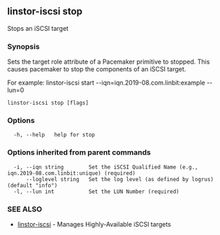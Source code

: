 ## linstor-iscsi stop

Stops an iSCSI target

### Synopsis

Sets the target role attribute of a Pacemaker primitive to stopped.
This causes pacemaker to stop the components of an iSCSI target.

For example:
linstor-iscsi start --iqn=iqn.2019-08.com.linbit:example --lun=0

```
linstor-iscsi stop [flags]
```

### Options

```
  -h, --help   help for stop
```

### Options inherited from parent commands

```
  -i, --iqn string        Set the iSCSI Qualified Name (e.g., iqn.2019-08.com.linbit:unique) (required)
      --loglevel string   Set the log level (as defined by logrus) (default "info")
  -l, --lun int           Set the LUN Number (required)
```

### SEE ALSO

* [linstor-iscsi](linstor-iscsi.md)	 - Manages Highly-Available iSCSI targets


